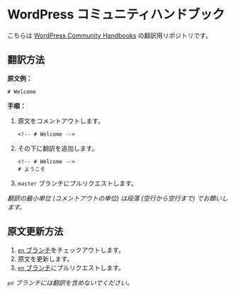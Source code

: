 # WordPress コミュニティハンドブック

こちらは [WordPress Community Handbooks](https://make.wordpress.org/community/handbook/) の翻訳用リポジトリです。

## 翻訳方法

__原文例：__

```
# Welcome
```

__手順：__

1.  原文をコメントアウトします。
    ```
    <!-- # Welcome -->
    ```
2.  その下に翻訳を追加します。
    ```
    <!-- # Welcome -->
    # ようこそ
    ```
3.  `master` ブランチにプルリクエストします。

_翻訳の最小単位 (コメントアウトの単位) は段落 (空行から空行まで) でお願いします。_

## 原文更新方法

1.  [`en` ブランチ](https://github.com/jawordpressorg/community-handbook/tree/en)をチェックアウトします。
2.  原文を更新します。
3.  [`en` ブランチ](https://github.com/jawordpressorg/community-handbook/tree/en)にプルリクエストします。

_`en` ブランチには翻訳を含めないでください。_
